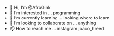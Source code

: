 - 👋 Hi, I’m @AfroGink
- 👀 I’m interested in ... programming
- 🌱 I’m currently learning ... looking where to learn
- 💞️ I’m looking to collaborate on ... anything
- 📫 How to reach me ... instagram joaco_hreed

<!---
AfroGink/AfroGink is a ✨ special ✨ repository because its `README.md` (this file) appears on your GitHub profile.
You can click the Preview link to take a look at your changes.
--->

